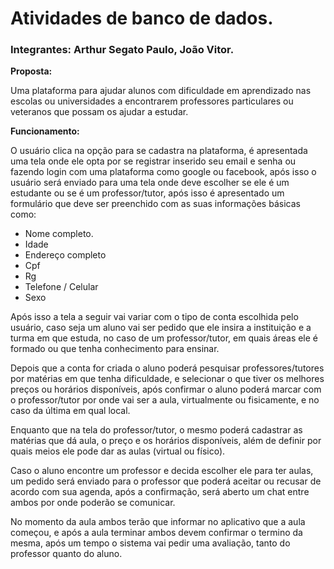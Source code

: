 # Atividades de banco de dados.
### Integrantes: Arthur Segato Paulo, João Vitor.

**Proposta:**

Uma plataforma para ajudar alunos com dificuldade em aprendizado nas escolas ou universidades a encontrarem professores particulares ou veteranos que possam os ajudar a estudar.

**Funcionamento:**

O usuário clica na opção para se cadastra na plataforma, é apresentada uma tela onde ele opta por se registrar inserido seu email e senha ou fazendo login com uma plataforma como google ou facebook, após isso o usuário será enviado para uma tela onde deve escolher se ele é um estudante ou se é um professor/tutor, após isso é apresentado um formulário que deve ser preenchido com as suas informações básicas como:

- Nome completo.
- Idade
- Endereço completo
- Cpf
- Rg
- Telefone / Celular
- Sexo

Após isso a tela a seguir vai variar com o tipo de conta escolhida pelo usuário, caso seja um aluno vai ser pedido que ele insira a instituição e a turma em que estuda, no caso de um professor/tutor, em quais áreas ele é formado ou que tenha conhecimento para ensinar.

Depois que a conta for criada o aluno poderá pesquisar professores/tutores por matérias em que tenha dificuldade, e selecionar o que tiver os melhores preços ou horários disponíveis, após confirmar o aluno poderá marcar com o professor/tutor por onde vai ser a aula, virtualmente ou fisicamente, e no caso da última em qual local.

Enquanto que na tela do professor/tutor, o mesmo poderá cadastrar as matérias que dá aula, o preço e os horários disponíveis, além de definir por quais meios ele pode dar as aulas (virtual ou físico).

Caso o aluno encontre um professor e decida escolher ele para ter aulas, um pedido será enviado para o professor que poderá aceitar ou recusar de acordo com sua agenda, após a confirmação, será aberto um chat entre ambos por onde poderão se comunicar.

No momento da aula ambos terão que informar no aplicativo que a aula começou, e após a aula terminar ambos devem confirmar o termino da mesma, após um tempo o sistema vai pedir uma avaliação, tanto do professor quanto do aluno.
